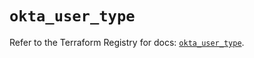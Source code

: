 # `okta_user_type`

Refer to the Terraform Registry for docs: [`okta_user_type`](https://registry.terraform.io/providers/okta/okta/4.17.0/docs/resources/user_type).
